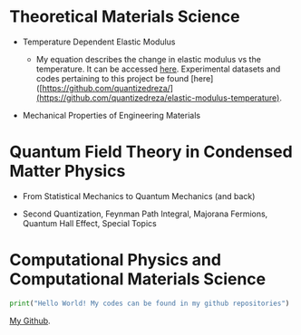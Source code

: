 # Theoretical Materials Science

- Temperature Dependent Elastic Modulus
  - My equation describes the change in elastic modulus vs the temperature. It can be accessed [here](https://www.sciencedirect.com/science/article/abs/pii/S135964621400493X). Experimental datasets and codes pertaining to this project be found [here]([https://github.com/quantizedreza/](https://github.com/quantizedreza/elastic-modulus-temperature).  
   
- Mechanical Properties of Engineering Materials 

# Quantum Field Theory in Condensed Matter Physics 

 - From Statistical Mechanics to Quantum Mechanics (and back)

 - Second Quantization, Feynman Path Integral, Majorana Fermions, Quantum Hall Effect, Special Topics


# Computational Physics and Computational Materials Science

```python
print("Hello World! My codes can be found in my github repositories")
```

[My Github](https://github.com/quantizedreza/).
